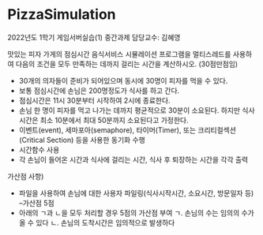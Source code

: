 # PizzaSimulation
2022년도 1학기 게임서버실습(1) 중간과제 담당교수: 김혜영

맛있는 피자 가게의 점심시간 음식서비스 시뮬레이션 프로그램을 멀티스레드를 사용하여 다음의 조건을 모두 만족하는 데까지 걸리는 시간을 계산하시오. (30점만점임)
-	30개의 의자들이 준비가 되어있으며 동시에 30명이 피자를 먹을 수 있다.
-	보통 점심시간에 손님은 200명정도가 식사를 하고 간다. 
-	점심시간은 11시 30분부터 시작하여 2시에 종료한다.
-	손님 한 명이 피자를 먹고 나가는 데까지 평균적으로 30분이 소요된다. 하지만 식사시간은 최소 10분에서 최대 50분까지 소요된다고 가정한다.
-	이벤트(event), 세마포아(semaphore), 타이머(Timer), 또는 크리티컬섹션(Critical Section) 등을 사용한 동기화 수행
-	시간함수 사용
-	각 손님이 들어온 시간과 식사에 걸리는 시간, 식사 후 퇴장하는 시간을 각각 출력

가산점 사항)
-	파일을 사용하여 손님에 대한 사용자 파일링(식사시작시간, 소요시간, 방문일자 등) 
–가산점 5점 
-	아래의 ㄱ과 ㄴ을 모두 처리할 경우 5점의 가산점 부여 
ㄱ. 손님의 수는 임의의 수가 올 수 있다
ㄴ. 손님의 도착시간은 임의적으로 발생하다

